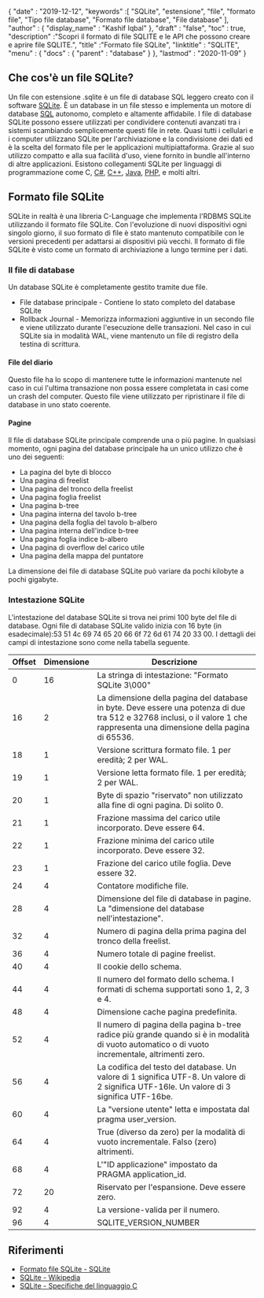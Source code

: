 {
  "date" : "2019-12-12",
  "keywords" :[ "SQLite", "estensione", "file", "formato file", "Tipo file database", "Formato file database", "File database" ],
  "author" : {
    "display_name" : "Kashif Iqbal"
},
  "draft" : "false",
  "toc" : true,
  "description" :"Scopri il formato di file SQLITE e le API che possono creare e aprire file SQLITE.",
  "title" :"Formato file SQLite",
  "linktitle" : "SQLITE",
  "menu" : {
    "docs" : {
      "parent" : "database"
}
},
  "lastmod" : "2020-11-09"
}

## Che cos'è un file SQLite?

Un file con estensione .sqlite è un file di database SQL leggero creato con il software [SQLite](https://www.sqlite.org/index.html). È un database in un file stesso e implementa un motore di database [SQL](/it/database/sql/) autonomo, completo e altamente affidabile. I file di database SQLite possono essere utilizzati per condividere contenuti avanzati tra i sistemi scambiando semplicemente questi file in rete. Quasi tutti i cellulari e i computer utilizzano SQLite per l'archiviazione e la condivisione dei dati ed è la scelta del formato file per le applicazioni multipiattaforma. Grazie al suo utilizzo compatto e alla sua facilità d'uso, viene fornito in bundle all'interno di altre applicazioni. Esistono collegamenti SQLite per linguaggi di programmazione come C, [C#](/it/programming/cs/), [C++](/it/programming/cpp/), [Java](/it/programming/java/), [PHP](/it/programming/php/ ), e molti altri.

## Formato file SQLite

SQLite in realtà è una libreria C-Language che implementa l'RDBMS SQLite utilizzando il formato file SQLite. Con l'evoluzione di nuovi dispositivi ogni singolo giorno, il suo formato di file è stato mantenuto compatibile con le versioni precedenti per adattarsi ai dispositivi più vecchi. Il formato di file SQLite è visto come un formato di archiviazione a lungo termine per i dati.

### Il file di database

Un database SQLite è completamente gestito tramite due file.
* File database principale - Contiene lo stato completo del database SQLite
* Rollback Journal - Memorizza informazioni aggiuntive in un secondo file e viene utilizzato durante l'esecuzione delle transazioni. Nel caso in cui SQLite sia in modalità WAL, viene mantenuto un file di registro della testina di scrittura.

#### File del diario

Questo file ha lo scopo di mantenere tutte le informazioni mantenute nel caso in cui l'ultima transazione non possa essere completata in casi come un crash del computer. Questo file viene utilizzato per ripristinare il file di database in uno stato coerente.

#### Pagine

Il file di database SQLite principale comprende una o più pagine. In qualsiasi momento, ogni pagina del database principale ha un unico utilizzo che è uno dei seguenti:

* La pagina del byte di blocco
* Una pagina di freelist
* Una pagina del tronco della freelist
* Una pagina foglia freelist
* Una pagina b-tree
* Una pagina interna del tavolo b-tree
* Una pagina della foglia del tavolo b-albero
* Una pagina interna dell'indice b-tree
* Una pagina foglia indice b-albero
* Una pagina di overflow del carico utile
* Una pagina della mappa del puntatore

La dimensione dei file di database SQLite può variare da pochi kilobyte a pochi gigabyte.

### Intestazione SQLite

L'intestazione del database SQLite si trova nei primi 100 byte del file di database. Ogni file di database SQLite valido inizia con 16 byte (in esadecimale):53 51 4c 69 74 65 20 66 6f 72 6d 61 74 20 33 00. I dettagli dei campi di intestazione sono come nella tabella seguente.

|Offset|Dimensione|Descrizione|
---|---|---|
|0|16|La stringa di intestazione: "Formato SQLite 3\000"|
|16|2|La dimensione della pagina del database in byte. Deve essere una potenza di due tra 512 e 32768 inclusi, o il valore 1 che rappresenta una dimensione della pagina di 65536.|
|18|1|Versione scrittura formato file. 1 per eredità; 2 per WAL.|
|19|1|Versione letta formato file. 1 per eredità; 2 per WAL.|
|20|1|Byte di spazio "riservato" non utilizzato alla fine di ogni pagina. Di solito 0.|
|21|1|Frazione massima del carico utile incorporato. Deve essere 64.|
|22|1|Frazione minima del carico utile incorporato. Deve essere 32.|
|23|1|Frazione del carico utile foglia. Deve essere 32.|
|24|4|Contatore modifiche file.|
|28|4|Dimensione del file di database in pagine. La "dimensione del database nell'intestazione".|
|32|4|Numero di pagina della prima pagina del tronco della freelist.|
|36|4|Numero totale di pagine freelist.|
|40|4|Il cookie dello schema.|
|44|4|Il numero del formato dello schema. I formati di schema supportati sono 1, 2, 3 e 4.|
|48|4|Dimensione cache pagina predefinita.|
|52|4|Il numero di pagina della pagina b-tree radice più grande quando si è in modalità di vuoto automatico o di vuoto incrementale, altrimenti zero.|
|56|4|La codifica del testo del database. Un valore di 1 significa UTF-8. Un valore di 2 significa UTF-16le. Un valore di 3 significa UTF-16be.|
|60|4|La "versione utente" letta e impostata dal pragma user_version.|
|64|4|True (diverso da zero) per la modalità di vuoto incrementale. Falso (zero) altrimenti.|
|68|4|L'"ID applicazione" impostato da PRAGMA application_id.|
|72|20|Riservato per l'espansione. Deve essere zero.|
|92|4|La versione-valida per il numero.|
|96|4|SQLITE_VERSION_NUMBER|

## Riferimenti ##

* [Formato file SQLite - SQLite](https://www.sqlite.org/fileformat2.html)
* [SQLite - Wikipedia](https://en.wikipedia.org/wiki/SQLite)
* [SQLite - Specifiche del linguaggio C](https://www.sqlite.org/c3ref/intro.html)

